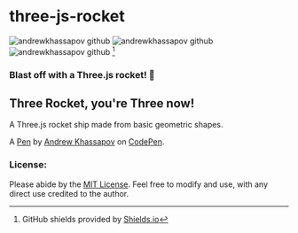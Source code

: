 # three-js-rocket

![andrewkhassapov github](https://user-images.githubusercontent.com/53222142/233849304-2189a851-e2f5-43c9-8e1d-057895528d09.svg)
![andrewkhassapov github](https://user-images.githubusercontent.com/53222142/233849105-23e9fa6f-1959-4df5-b6b3-1df3cda11fb1.svg)
![andrewkhassapov github](https://user-images.githubusercontent.com/53222142/233849179-ebb35eb7-eb37-4542-acca-b5671b8e7ed6.svg) [^1]

### Blast off with a Three.js rocket! :rocket:

## Three Rocket, you're Three now!

A Three.js rocket ship made from basic geometric shapes.

A [Pen](https://codepen.io/andrew-khassapov/pen/gOBavBx) by [Andrew Khassapov](https://codepen.io/andrew-khassapov) on [CodePen](https://codepen.io).

### License:

Please abide by the [MIT License](https://codepen.io/license/pen/gOBavBx).
Feel free to modify and use, with any direct use credited to the author.

[^1]: GitHub shields provided by [Shields.io](https://shields.io/)
